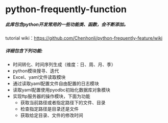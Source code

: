 # python-frequently-function

##### 此库包含python开发常用的一些功能类、函数，会不断添加。

tutorial wiki：https://github.com/Chenhonli/python-frequently-feature/wiki


##### 详细包含下列功能: <br>
- 时间转化、时间序列生成（维度：日、周、月、季）
- python模块搜寻、迭代
- Excel、yaml文件读取模块
- 通过读取yaml配置文件自由配置的日志模块
- 读取yaml配置使用pyodbc初始化数据库对象模块
- 实现ftp服务器的操作模块，下面为功能
    * 获取当前路径或者指定路径下的文件、目录
    * 检查指定路径是目录还是文件
    * 获取给定目录、文件的修改时间
